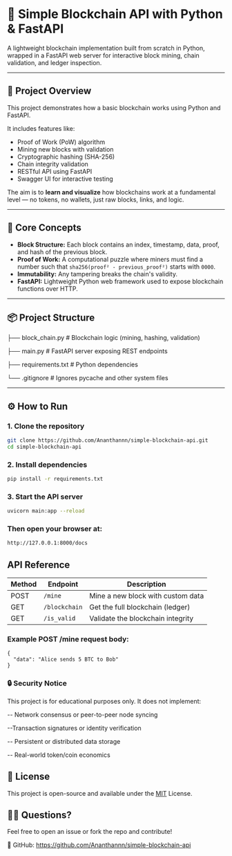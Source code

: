 # 🧱 Simple Blockchain API with Python & FastAPI

A lightweight blockchain implementation built from scratch in Python, wrapped in a FastAPI web server for interactive block mining, chain validation, and ledger inspection.

---

## 🚀 Project Overview

This project demonstrates how a basic blockchain works using Python and FastAPI.

It includes features like:

- Proof of Work (PoW) algorithm
- Mining new blocks with validation
- Cryptographic hashing (SHA-256)
- Chain integrity validation
- RESTful API using FastAPI
- Swagger UI for interactive testing

The aim is to **learn and visualize** how blockchains work at a fundamental level — no tokens, no wallets, just raw blocks, links, and logic.

---

## 🧠 Core Concepts

- **Block Structure:** Each block contains an index, timestamp, data, proof, and hash of the previous block.
- **Proof of Work:** A computational puzzle where miners must find a number such that `sha256(proof² - previous_proof²)` starts with `0000`.
- **Immutability:** Any tampering breaks the chain's validity.
- **FastAPI:** Lightweight Python web framework used to expose blockchain functions over HTTP.

---

## 📦 Project Structure

├── block_chain.py # Blockchain logic (mining, hashing, validation)

├── main.py # FastAPI server exposing REST endpoints

├── requirements.txt # Python dependencies

└── .gitignore # Ignores pycache and other system files


---

## ⚙️ How to Run

### 1. Clone the repository

```bash
git clone https://github.com/Ananthannn/simple-blockchain-api.git
cd simple-blockchain-api
```

### 2. Install dependencies
```bash
pip install -r requirements.txt
```

### 3. Start the API server
```bash
uvicorn main:app --reload
```

### Then open your browser at:
```bash
http://127.0.0.1:8000/docs
```

## API Reference

| Method | Endpoint      | Description                       |
| ------ | ------------- | --------------------------------- |
| POST   | `/mine`       | Mine a new block with custom data |
| GET    | `/blockchain` | Get the full blockchain (ledger)  |
| GET    | `/is_valid`   | Validate the blockchain integrity |



### Example POST /mine request body:
```
{
  "data": "Alice sends 5 BTC to Bob"
}
```




### 🔒 Security Notice

This project is for educational purposes only. It does not implement:

-- Network consensus or peer-to-peer node syncing

--Transaction signatures or identity verification

-- Persistent or distributed data storage

-- Real-world token/coin economics


## 📜 License

This project is open-source and available under the [MIT](https://choosealicense.com/licenses/mit/) License.




## 🙋‍♂️ Questions?

Feel free to open an issue or fork the repo and contribute!

🔗 GitHub: https://github.com/Ananthannn/simple-blockchain-api

